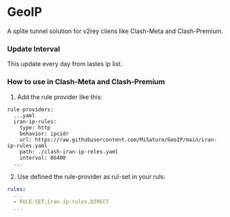# GeoIP

A splite tunnel solution for v2rey cliens like Clash-Meta and Clash-Premium.

### Update Interval

This update every day from lastes ip list.


### How to use in Clash-Meta and Clash-Premium

1) Add the rule provider like this:

```
rule-providers:
  ...yaml
  iran-ip-rules:
    type: http
    behavior: ipcidr
    url: https://raw.githubusercontent.com/MiSaturo/GeoIP/main/iran-ip-rules.yaml
    path: ./clash-iran-ip-roles.yaml
    interval: 86400
  ...
```

2) Use defined the rule-provider as rul-set in your ruls:

```yaml
rules:
  ...
  - RULE-SET,iran-ip-rules,DIRECT
  ...
```
